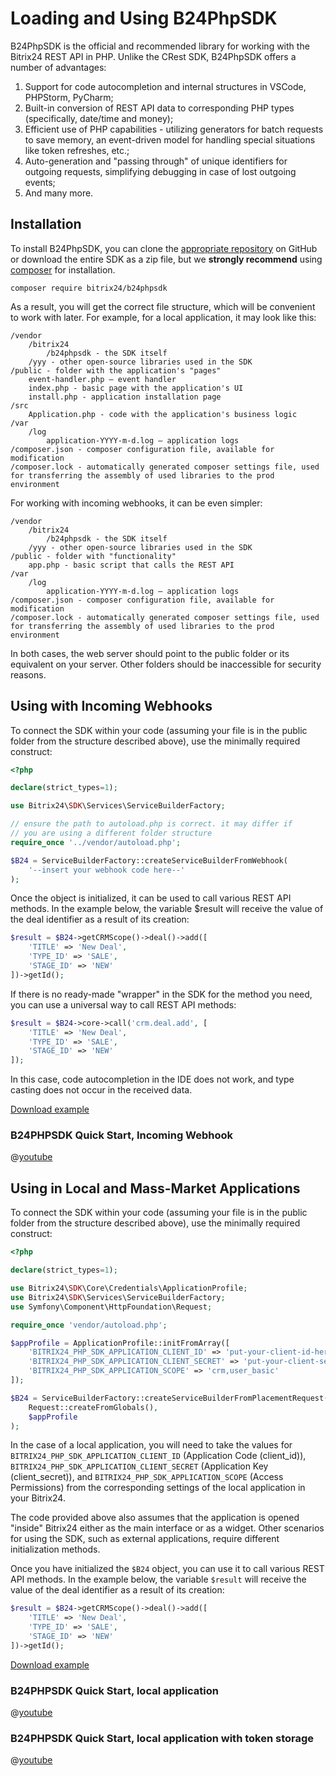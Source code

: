 # Loading and Using B24PhpSDK

B24PhpSDK is the official and recommended library for working with the Bitrix24 REST API in PHP. Unlike the CRest SDK, B24PhpSDK offers a number of advantages:

1. Support for code autocompletion and internal structures in VSCode, PHPStorm, PyCharm;
2. Built-in conversion of REST API data to corresponding PHP types (specifically, date/time and money);
3. Efficient use of PHP capabilities - utilizing generators for batch requests to save memory, an event-driven model for handling special situations like token refreshes, etc.;
4. Auto-generation and "passing through" of unique identifiers for outgoing requests, simplifying debugging in case of lost outgoing events;
5. And many more.

## Installation

To install B24PhpSDK, you can clone the [appropriate repository](https://github.com/bitrix24/b24phpsdk) on GitHub or download the entire SDK as a zip file, but we **strongly recommend** using [composer](https://getcomposer.org/doc/00-intro.md) for installation.

```
composer require bitrix24/b24phpsdk
```

As a result, you will get the correct file structure, which will be convenient to work with later. For example, for a local application, it may look like this:

```
/vendor
    /bitrix24
        /b24phpsdk - the SDK itself
    /yyy - other open-source libraries used in the SDK
/public - folder with the application's "pages"
    event-handler.php – event handler         
    index.php - basic page with the application's UI
    install.php - application installation page
/src
    Application.php - code with the application's business logic         
/var
    /log
        application-YYYY-m-d.log – application logs
/composer.json - composer configuration file, available for modification
/composer.lock - automatically generated composer settings file, used for transferring the assembly of used libraries to the prod environment
```

For working with incoming webhooks, it can be even simpler:

```
/vendor
    /bitrix24
        /b24phpsdk - the SDK itself
    /yyy - other open-source libraries used in the SDK
/public - folder with "functionality"  
    app.php - basic script that calls the REST API        
/var
    /log
        application-YYYY-m-d.log – application logs
/composer.json - composer configuration file, available for modification
/composer.lock - automatically generated composer settings file, used for transferring the assembly of used libraries to the prod environment
```

In both cases, the web server should point to the public folder or its equivalent on your server. Other folders should be inaccessible for security reasons.

## Using with Incoming Webhooks

To connect the SDK within your code (assuming your file is in the public folder from the structure described above), use the minimally required construct:

```php
<?php

declare(strict_types=1);

use Bitrix24\SDK\Services\ServiceBuilderFactory;

// ensure the path to autoload.php is correct. it may differ if
// you are using a different folder structure 
require_once '../vendor/autoload.php'; 

$B24 = ServiceBuilderFactory::createServiceBuilderFromWebhook(
    '--insert your webhook code here--'
);
```

Once the object is initialized, it can be used to call various REST API methods. In the example below, the variable $result will receive the value of the deal identifier as a result of its creation:

```php
$result = $B24->getCRMScope()->deal()->add([
    'TITLE' => 'New Deal',
    'TYPE_ID' => 'SALE',
    'STAGE_ID' => 'NEW'
])->getId();
```

If there is no ready-made "wrapper" in the SDK for the method you need, you can use a universal way to call REST API methods:

```php
$result = $B24->core->call('crm.deal.add', [
    'TITLE' => 'New Deal',
    'TYPE_ID' => 'SALE',
    'STAGE_ID' => 'NEW'
]);
```

In this case, code autocompletion in the IDE does not work, and type casting does not occur in the received data.

[Download example](https://helpdesk.bitrix24.com/examples/b24phpsdk-webhook-example.zip)

### B24PHPSDK Quick Start, Incoming Webhook

@[youtube](https://youtu.be/H5rBky_DJ4c?si=YPzS64M0JaVDABIJ)

## Using in Local and Mass-Market Applications

To connect the SDK within your code (assuming your file is in the public folder from the structure described above), use the minimally required construct:

```php
<?php

declare(strict_types=1);

use Bitrix24\SDK\Core\Credentials\ApplicationProfile;
use Bitrix24\SDK\Services\ServiceBuilderFactory;
use Symfony\Component\HttpFoundation\Request;

require_once 'vendor/autoload.php';

$appProfile = ApplicationProfile::initFromArray([
    'BITRIX24_PHP_SDK_APPLICATION_CLIENT_ID' => 'put-your-client-id-here',
    'BITRIX24_PHP_SDK_APPLICATION_CLIENT_SECRET' => 'put-your-client-secret-here',
    'BITRIX24_PHP_SDK_APPLICATION_SCOPE' => 'crm,user_basic'
]);

$B24 = ServiceBuilderFactory::createServiceBuilderFromPlacementRequest(
    Request::createFromGlobals(), 
    $appProfile
);
```

In the case of a local application, you will need to take the values for `BITRIX24_PHP_SDK_APPLICATION_CLIENT_ID` (Application Code (client_id)), `BITRIX24_PHP_SDK_APPLICATION_CLIENT_SECRET` (Application Key (client_secret)), and `BITRIX24_PHP_SDK_APPLICATION_SCOPE` (Access Permissions) from the corresponding settings of the local application in your Bitrix24.

The code provided above also assumes that the application is opened "inside" Bitrix24 either as the main interface or as a widget. Other scenarios for using the SDK, such as external applications, require different initialization methods.

Once you have initialized the `$B24` object, you can use it to call various REST API methods. In the example below, the variable `$result` will receive the value of the deal identifier as a result of its creation:

```php
$result = $B24->getCRMScope()->deal()->add([
    'TITLE' => 'New Deal',
    'TYPE_ID' => 'SALE',
    'STAGE_ID' => 'NEW'
])->getId();
```
[Download example](https://helpdesk.bitrix24.com/examples/b24phpsdk-local-app-example.zip)

### B24PHPSDK Quick Start, local application

@[youtube](https://youtu.be/bgbzmq63EsM?si=zpfCrZhmfaJqfDhA)

### B24PHPSDK Quick Start, local application with token storage

@[youtube](https://youtu.be/eE-YqwxmzBk?si=3seaxKPX70N_jokI)